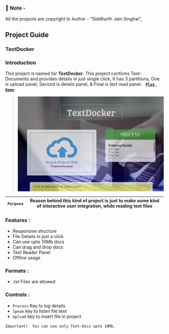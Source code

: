 ### 🔔 Note - 
All the projects are copyright to Author - "Siddharth Jain Singhai",  

## Project Guide

### TextDocker
### Introduction
This project is named for __*TextDocker*__.
This project confirms Text-Documents and provides details in just single click, It has 3 partitions, One is upload panel, Second is details panel, & Final is text read panel. &nbsp; [__`Play Demo`__](https://www.youtube.com/watch?v=2LCr2IsmgEk "Muted")

> <img alt="TextDocker-Preview" width="500px" src="https://github.com/siddharth-jain-singhai/Projectory/blob/main/Previews/TextDocker-Preview.png">

| `Purpose` | Reason behind this kind of project is just to make some kind of interactive user integration, while reading text files       |
| --------- | ---------------------------------------------------------------------------------------------------------------------------- |

### Features :

+	Responsive structure
+	File Details in just a click
+	Can use upto 10Mb docs
+	Can drag and drop docs
+	Text Reader Panel
+	Offline usage

### Formats :

+	.txt Files are allowed

### Controls :

+	`Process` Key to log details
+	`Speak` key to listen file text
+	`Upload` key to insert file in project

```
Important!	You can use only Text-Docs upto 10Mb.
```
